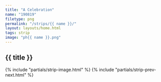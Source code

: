 ```yaml
---
title: "A Celebration"
name: "190819"
filetype: png
permalink: "/strips/{{ name }}/"
layout: layouts/home.html
tags: strip
image: "ph{{ name }}.png"
---
```


## {{ title }}
{% include "partials/strip-image.html" %}
{% include "partials/strip-prev-next.html" %}